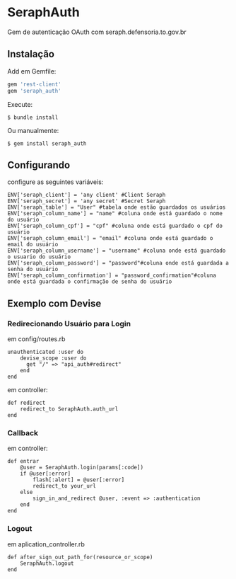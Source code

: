 # SeraphAuth

Gem de autenticação OAuth com seraph.defensoria.to.gov.br

## Instalação

Add em Gemfile:

```ruby
gem 'rest-client'
gem 'seraph_auth'
```

Execute:

    $ bundle install

Ou manualmente:

    $ gem install seraph_auth

## Configurando

configure as seguintes variáveis:

	ENV['seraph_client'] = 'any client' #Client Seraph
    ENV['seraph_secret'] = 'any secret' #Secret Seraph
    ENV['seraph_table'] = "User" #tabela onde estão guardados os usuários
    ENV['seraph_column_name'] = "name" #coluna onde está guardado o nome do usuário
    ENV['seraph_column_cpf'] = "cpf" #coluna onde está guardado o cpf do usuário
    ENV['seraph_column_email'] = "email" #coluna onde está guardado o email do usuário
    ENV['seraph_column_username'] = "username" #coluna onde está guardado o usuario do usuário
    ENV['seraph_column_password'] = "password"#coluna onde está guardada a senha do usuário
    ENV['seraph_column_confirmation'] = "password_confirmation"#coluna onde está guardada o confirmação de senha do usuário

## Exemplo com Devise

### Redirecionando Usuário para Login

em config/routes.rb

	unauthenticated :user do
	    devise_scope :user do
	      get "/" => "api_auth#redirect"
	    end
	end

em controller:

	def redirect
		redirect_to SeraphAuth.auth_url
	end

### Callback

em controller:
	
	def entrar
		@user = SeraphAuth.login(params[:code])
		if @user[:error]
			flash[:alert] = @user[:error]
			redirect_to your_url 
		else
			sign_in_and_redirect @user, :event => :authentication
		end
	end

### Logout
	
em aplication_controller.rb

	def after_sign_out_path_for(resource_or_scope)
	    SeraphAuth.logout
	end



